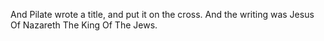 And Pilate wrote a title, and put it on the cross. And the writing was Jesus Of Nazareth The King Of The Jews.
